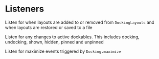 # Listeners

<procedure title="DockingLayoutListener" id="DockingLayoutListener">
<p>Listen for when layouts are added to or removed from <code>DockingLayouts</code> and when layouts are restored or saved to a file</p>
</procedure>
<procedure title="DockingListener" id="DockingListener">
<p>Listen for any changes to active dockables. This includes docking, undocking, shown, hidden, pinned and unpinned</p>
</procedure>
<procedure title="MaximizeListener" id="MaximizeListener">
<p>Listen for maximize events triggered by <code>Docking.maximize</code></p>
</procedure>